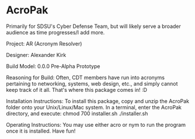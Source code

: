 # AcroPak
Primarily for SDSU's Cyber Defense Team, but will likely serve a broader audience as time progresses/I add more.

Project:                        AR (Acronym Resolver)

Designer:                       Alexander Kirk

Build Model:                    0.0.0 Pre-Alpha Prototype

Reasoning for Build:            Often, CDT members have run into acronyms pertaining to networking, systems, web design, etc.,
                                and simply cannot keep track of it all.  That's where this package comes in!  :D

Installation Instructions:      To install this package, copy and unzip the AcroPak folder onto your Unix/Linux/Mac system.
                                In a terminal, enter the AcroPak directory, and execute:
                                        chmod 700 installer.sh
                                        ./installer.sh

Operating Instructions:         You may use either acro or nym to run the program once it is installed.
                                Have fun!                                                                                 
